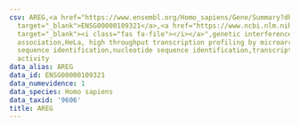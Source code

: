 ```yaml
---
csv: AREG,<a href="https://www.ensembl.org/Homo_sapiens/Gene/Summary?db=core;g=ENSG00000109321"
  target="_blank">ENSG00000109321</a>,<a href="https://www.ncbi.nlm.nih.gov/pubmed/17216044"
  target="_blank"><i class="fas fa-file"></i></a>",genetic interference,functional
  association,HeLa, high throughput transcription profiling by microarray,nucleotide
  sequence identification,nucleotide sequence identification,transcriptional regulation,up-regulates
  activity
data_alias: AREG
data_id: ENSG00000109321
data_numevidence: 1
data_species: Homo sapiens
data_taxid: '9606'
title: AREG
---
```


